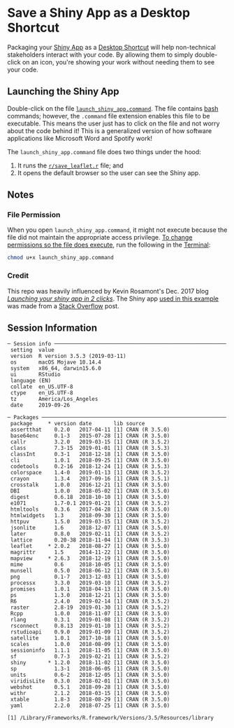 # Save a Shiny App as a Desktop Shortcut

Packaging your [Shiny App](https://shiny.rstudio.com/) as a [Desktop Shortcut](https://www.pcmag.com/encyclopedia/term/51285/shortcut) will help non-technical stakeholders interact with your code. By allowing them to simply double-click on an icon, you're showing your work without needing them to see your code.

## Launching the Shiny App

Double-click on the file [`launch_shiny_app.command`](launch_shiny_app.command). The file contains [bash](https://www.gnu.org/software/bash/) commands; however, the `.command` file extension enables this file to be executable. This means the user just has to click on the file and not worry about the code behind it! This is a generalized version of how software applications like Microsoft Word and Spotify work! 

The `launch_shiny_app.command` file does two things under the hood:

1. It runs the [`r/save_leaflet.r`](r/save_leaflet.R) file; and
2. It opens the default browser so the user can see the Shiny app.

## Notes

### File Permission

When you open `launch_shiny_app.command`, it might not execute because the file did not maintain the appropriate access privilege. [To change permissions so the file does execute](https://askubuntu.com/a/29593/959090), run the following in the [Terminal](https://support.apple.com/guide/terminal/open-or-quit-terminal-apd5265185d-f365-44cb-8b09-71a064a42125/mac):

```bash
chmod u+x launch_shiny_app.command
```
### Credit
This repo was heavily influenced by Kevin Rosamont's Dec. 2017 blog [*Launching your shiny app in 2 clicks*](http://blog.rdata.lu/post/2017-12-26-launching-your-shiny-app-in-2-clicks/). The Shiny app [used in this example](r/save_leaflet.R) was made from a [Stack Overflow](https://stackoverflow.com/a/49332143/7954106) post.

## Session Information

```
─ Session info ───────────────────────────────────────────────────────
 setting  value                       
 version  R version 3.5.3 (2019-03-11)
 os       macOS Mojave 10.14.4        
 system   x86_64, darwin15.6.0        
 ui       RStudio                     
 language (EN)                        
 collate  en_US.UTF-8                 
 ctype    en_US.UTF-8                 
 tz       America/Los_Angeles         
 date     2019-09-26                  

─ Packages ───────────────────────────────────────────────────────────
 package     * version date       lib source        
 assertthat    0.2.0   2017-04-11 [1] CRAN (R 3.5.0)
 base64enc     0.1-3   2015-07-28 [1] CRAN (R 3.5.0)
 callr         3.2.0   2019-03-15 [1] CRAN (R 3.5.2)
 class         7.3-15  2019-01-01 [1] CRAN (R 3.5.3)
 classInt      0.3-1   2018-12-18 [1] CRAN (R 3.5.0)
 cli           1.0.1   2018-09-25 [1] CRAN (R 3.5.0)
 codetools     0.2-16  2018-12-24 [1] CRAN (R 3.5.3)
 colorspace    1.4-0   2019-01-13 [1] CRAN (R 3.5.2)
 crayon        1.3.4   2017-09-16 [1] CRAN (R 3.5.1)
 crosstalk     1.0.0   2016-12-21 [1] CRAN (R 3.5.0)
 DBI           1.0.0   2018-05-02 [1] CRAN (R 3.5.0)
 digest        0.6.18  2018-10-10 [1] CRAN (R 3.5.0)
 e1071         1.7-0.1 2019-01-21 [1] CRAN (R 3.5.2)
 htmltools     0.3.6   2017-04-28 [1] CRAN (R 3.5.0)
 htmlwidgets   1.3     2018-09-30 [1] CRAN (R 3.5.0)
 httpuv        1.5.0   2019-03-15 [1] CRAN (R 3.5.2)
 jsonlite      1.6     2018-12-07 [1] CRAN (R 3.5.0)
 later         0.8.0   2019-02-11 [1] CRAN (R 3.5.2)
 lattice       0.20-38 2018-11-04 [1] CRAN (R 3.5.3)
 leaflet     * 2.0.2   2018-08-27 [1] CRAN (R 3.5.0)
 magrittr      1.5     2014-11-22 [1] CRAN (R 3.5.0)
 mapview     * 2.6.3   2018-12-19 [1] CRAN (R 3.5.0)
 mime          0.6     2018-10-05 [1] CRAN (R 3.5.0)
 munsell       0.5.0   2018-06-12 [1] CRAN (R 3.5.0)
 png           0.1-7   2013-12-03 [1] CRAN (R 3.5.0)
 processx      3.3.0   2019-03-10 [1] CRAN (R 3.5.2)
 promises      1.0.1   2018-04-13 [1] CRAN (R 3.5.0)
 ps            1.3.0   2018-12-21 [1] CRAN (R 3.5.0)
 R6            2.4.0   2019-02-14 [1] CRAN (R 3.5.2)
 raster        2.8-19  2019-01-30 [1] CRAN (R 3.5.2)
 Rcpp          1.0.0   2018-11-07 [1] CRAN (R 3.5.0)
 rlang         0.3.1   2019-01-08 [1] CRAN (R 3.5.2)
 rsconnect     0.8.13  2019-01-10 [1] CRAN (R 3.5.2)
 rstudioapi    0.9.0   2019-01-09 [1] CRAN (R 3.5.2)
 satellite     1.0.1   2017-10-18 [1] CRAN (R 3.5.0)
 scales        1.0.0   2018-08-09 [1] CRAN (R 3.5.0)
 sessioninfo   1.1.1   2018-11-05 [1] CRAN (R 3.5.0)
 sf            0.7-3   2019-02-21 [1] CRAN (R 3.5.2)
 shiny       * 1.2.0   2018-11-02 [1] CRAN (R 3.5.0)
 sp            1.3-1   2018-06-05 [1] CRAN (R 3.5.0)
 units         0.6-2   2018-12-05 [1] CRAN (R 3.5.0)
 viridisLite   0.3.0   2018-02-01 [1] CRAN (R 3.5.0)
 webshot       0.5.1   2018-09-28 [1] CRAN (R 3.5.0)
 withr         2.1.2   2018-03-15 [1] CRAN (R 3.5.0)
 xtable        1.8-3   2018-08-29 [1] CRAN (R 3.5.0)
 yaml          2.2.0   2018-07-25 [1] CRAN (R 3.5.0)

[1] /Library/Frameworks/R.framework/Versions/3.5/Resources/library
```